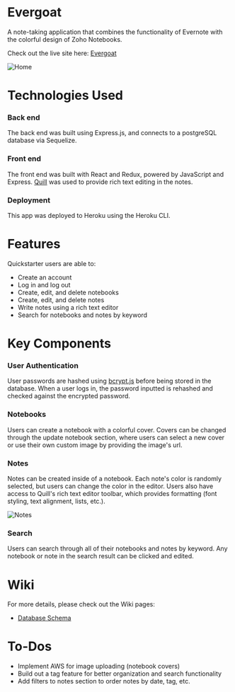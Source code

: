 # Evergoat

A note-taking application that combines the functionality of Evernote with the colorful design of Zoho Notebooks.

Check out the live site here: [Evergoat](https://evernote-clone-project.herokuapp.com/)

![Home](https://i.ibb.co/gysr4Rd/Screen-Shot-2021-09-08-at-18-14-52.png)

# Technologies Used

### Back end

The back end was built using Express.js, and connects to a postgreSQL database via Sequelize.

### Front end

The front end was built with React and Redux, powered by JavaScript and Express. [Quill](https://quilljs.com/) was used to provide rich text editing in the notes.

### Deployment

This app was deployed to Heroku using the Heroku CLI.

# Features

Quickstarter users are able to:

- Create an account
- Log in and log out
- Create, edit, and delete notebooks
- Create, edit, and delete notes
- Write notes using a rich text editor
- Search for notebooks and notes by keyword

# Key Components

### User Authentication

User passwords are hashed using [bcrypt.js](https://www.npmjs.com/package/bcryptjs) before being stored in the database. When a user logs in, the password inputted is rehashed and checked against the encrypted password.

### Notebooks

Users can create a notebook with a colorful cover. Covers can be changed through the update notebook section, where users can select a new cover or use their own custom image by providing the image's url.

### Notes

Notes can be created inside of a notebook. Each note's color is randomly selected, but users can change the color in the editor. Users also have access to Quill's rich text editor toolbar, which provides formatting (font styling, text alignment, lists, etc.).

![Notes](https://i.ibb.co/tB56hYs/evergoat-notes.gif)

### Search

Users can search through all of their notebooks and notes by keyword. Any notebook or note in the search result can be clicked and edited.

# Wiki

For more details, please check out the Wiki pages:

- [Database Schema](https://github.com/john-michihara/solo-project/wiki/Database-Schema)

# To-Dos

- Implement AWS for image uploading (notebook covers)
- Build out a tag feature for better organization and search functionality
- Add filters to notes section to order notes by date, tag, etc.
